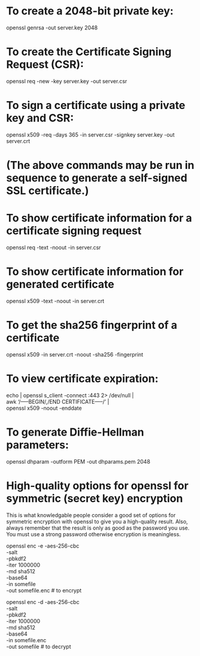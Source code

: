 To create a 2048-bit private key:
=================================

openssl genrsa -out server.key 2048

To create the Certificate Signing Request (CSR):
================================================

openssl req -new -key server.key -out server.csr

To sign a certificate using a private key and CSR:
==================================================

openssl x509 -req -days 365 -in server.csr -signkey server.key -out server.crt

(The above commands may be run in sequence to generate a self-signed SSL certificate.)
======================================================================================

To show certificate information for a certificate signing request
=================================================================

openssl req -text -noout -in server.csr

To show certificate information for generated certificate
=========================================================

openssl x509 -text -noout -in server.crt

To get the sha256 fingerprint of a certificate
==============================================

openssl x509 -in server.crt -noout -sha256 -fingerprint

To view certificate expiration:
===============================

echo | openssl s\_client -connect :443 2&gt; /dev/null |  
awk ‘/—–BEGIN/,/END CERTIFICATE—–/’ |  
openssl x509 -noout -enddate

To generate Diffie-Hellman parameters:
======================================

openssl dhparam -outform PEM -out dhparams.pem 2048

High-quality options for openssl for symmetric (secret key) encryption
======================================================================

This is what knowledgable people consider a good set of options for symmetric encryption with openssl to give you a high-quality result. Also, always remember that the result is only as good as the password you use. You must use a strong password otherwise encryption is meaningless.

openssl enc -e -aes-256-cbc  
-salt  
-pbkdf2  
-iter 1000000  
-md sha512  
-base64  
-in somefile  
-out somefile.enc \# to encrypt

openssl enc -d -aes-256-cbc  
-salt  
-pbkdf2  
-iter 1000000  
-md sha512  
-base64  
-in somefile.enc  
-out somefile \# to decrypt
